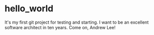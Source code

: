 hello_world
===========

It's my first git project for testing and starting. I want to be an excellent software architect in ten years. Come on, Andrew Lee!
